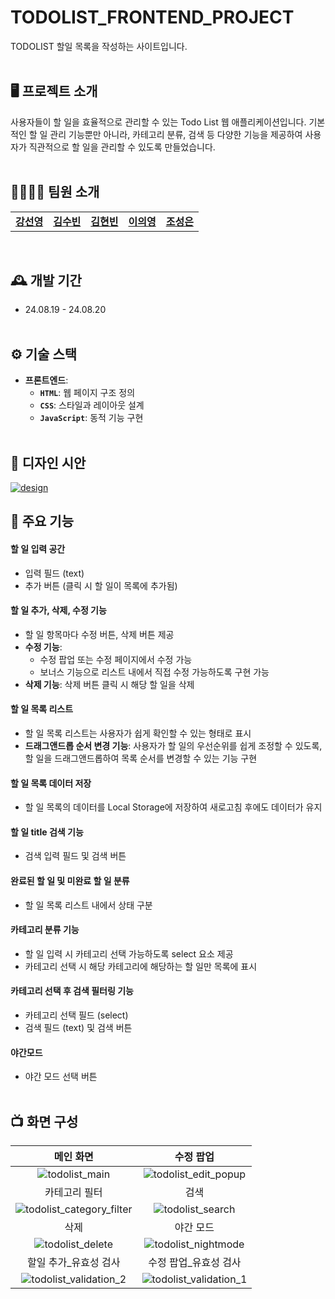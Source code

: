 # TODOLIST_FRONTEND_PROJECT
TODOLIST 할일 목록을 작성하는 사이트입니다.
<br /><br />

## 🖥️ 프로젝트 소개
사용자들이 할 일을 효율적으로 관리할 수 있는 Todo List 웹 애플리케이션입니다.
기본적인 할 일 관리 기능뿐만 아니라, 카테고리 분류, 검색 등 다양한 기능을 제공하여 사용자가 직관적으로 할 일을 관리할 수 있도록 만들었습니다.
<br /><br />

## 👨‍👨‍👦‍👦 팀원 소개
<table>
<tr>
    <td align="center"><a href="https://github.com/seon022"><b>강선영</b></a></td>
    <td align="center"><a href="https://github.com/sssssubin"><b>김수빈</b></a></td>
    <td align="center"><a href="https://github.com/Hyun-bin-Kim"><b>김현빈</b></a></td>
    <td align="center"><a href="https://github.com/snsdl0905"><b>이의영</b></a></td>
    <td align="center"><a href="https://github.com/seongeuneee"><b>조성은</b></a></td>
</tr>
</table>
<br />

## 🕰️ 개발 기간
* 24.08.19 - 24.08.20
<br /><br />

## ⚙️ 기술 스택
- **프론트엔드**:
    - **`HTML`**: 웹 페이지 구조 정의
    - **`CSS`**: 스타일과 레이아웃 설계
    - **`JavaScript`**: 동적 기능 구현
<br /><br />
## 🎨 디자인 시안

<a href="![project1_4팀_시안디자인.pdf](https://github.com/user-attachments/files/16689500/project1_4._.pdf)">![design](https://github.com/user-attachments/assets/dcf2b6c4-af68-421d-aeb8-09d5cef3cbce)
</a>

## 📌 주요 기능
#### 할 일 입력 공간
- 입력 필드 (text)
- 추가 버튼 (클릭 시 할 일이 목록에 추가됨)
####  할 일 추가, 삭제, 수정 기능
- 할 일 항목마다 수정 버튼, 삭제 버튼 제공
- **수정 기능**:
    - 수정 팝업 또는 수정 페이지에서 수정 가능
    - 보너스 기능으로 리스트 내에서 직접 수정 가능하도록 구현 가능
- **삭제 기능**: 삭제 버튼 클릭 시 해당 할 일을 삭제
#### 할 일 목록 리스트
- 할 일 목록 리스트는 사용자가 쉽게 확인할 수 있는 형태로 표시
- **드래그앤드롭 순서 변경 기능**: 사용자가 할 일의 우선순위를 쉽게 조정할 수 있도록, 할 일을 드래그앤드롭하여 목록 순서를 변경할 수 있는 기능 구현
#### 할 일 목록 데이터 저장
- 할 일 목록의 데이터를 Local Storage에 저장하여 새로고침 후에도 데이터가 유지
#### 할 일 title 검색 기능
- 검색 입력 필드 및 검색 버튼
#### 완료된 할 일 및 미완료 할 일 분류
- 할 일 목록 리스트 내에서 상태 구분
#### 카테고리 분류 기능
- 할 일 입력 시 카테고리 선택 가능하도록 select 요소 제공
- 카테고리 선택 시 해당 카테고리에 해당하는 할 일만 목록에 표시
#### 카테고리 선택 후 검색 필터링 기능
- 카테고리 선택 필드 (select)
- 검색 필드 (text) 및 검색 버튼
#### 야간모드
- 야간 모드 선택 버튼
<br /><br />

## 📺 화면 구성

| 메인 화면 | 수정 팝업 | 
| :-------------------------------------------: | :------------: |
| ![todolist_main](https://github.com/user-attachments/assets/3dd726d4-9162-4681-82e4-82727bf9dc74) | ![todolist_edit_popup](https://github.com/user-attachments/assets/93092cba-1d0f-494c-86c3-5e4a5d7642e0) |
| 카테고리 필터 | 검색 |
| ![todolist_category_filter](https://github.com/user-attachments/assets/83c65473-b61e-4252-b892-025a8857309e) | ![todolist_search](https://github.com/user-attachments/assets/c1a0224b-7b16-4529-b319-2d4f111023d5) |
| 삭제 | 야간 모드 | 
| ![todolist_delete](https://github.com/user-attachments/assets/e6b7b25f-70fd-4b9f-a2b5-f5474d76ea56) | ![todolist_nightmode](https://github.com/user-attachments/assets/dd47e2b1-af7e-485c-86b0-a3a7e7a9845b) | 
| 할일 추가_유효성 검사 | 수정 팝업_유효성 검사  |
| ![todolist_validation_2](https://github.com/user-attachments/assets/b31ef075-f5d3-46e9-be21-327bd89c29e0) | ![todolist_validation_1](https://github.com/user-attachments/assets/666cccc5-899c-40b2-9398-e7323cad71d4) |
